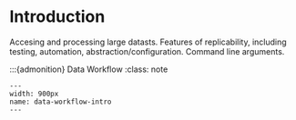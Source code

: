 # Introduction

Accesing and processing large datasts. Features of replicability, including testing, automation, abstraction/configuration. Command line arguments.


:::{admonition} Data Workflow
:class: note

```{figure} ./images/data-workflow-intro.png
---
width: 900px
name: data-workflow-intro
---
```
